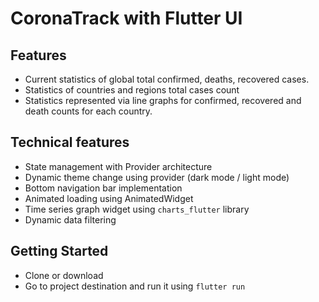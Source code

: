 # CoronaTrack with Flutter UI

## Features
- Current statistics of global total confirmed, deaths, recovered cases.
- Statistics of countries and regions total cases count
- Statistics represented via line graphs for confirmed, recovered and death counts
  for each country.

## Technical features
- State management with Provider architecture
- Dynamic theme change using provider (dark mode / light mode)
- Bottom navigation bar implementation
- Animated loading using AnimatedWidget
- Time series graph widget using `charts_flutter` library
- Dynamic data filtering

## Getting Started
- Clone or download
- Go to project destination and run it using `flutter run`
